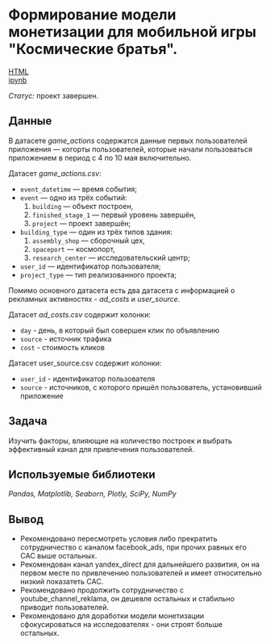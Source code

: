 # Формирование модели монетизации для мобильной игры "Космические братья".

[HTML](https://nbviewer.org/github/tatiana-ili/Portfolio/blob/main/gamedev2/final_gameV2.ipynb)\
[ipynb](https://github.com/tatiana-ili/Portfolio/blob/main/gamedev2/final_gameV2.ipynb)

*Статус:* проект завершен.

## Данные

В датасете *game_actions* содержатся данные первых пользователей приложения — когорты пользователей, которые начали пользоваться приложением в период с 4 по 10 мая включительно.

Датасет *game_actions.csv*:

- `event_datetime` — время события;
- `event` — одно из трёх событий:
    1. `building` — объект построен,
    2. `finished_stage_1` — первый уровень завершён,
    3. `project` — проект завершён;
- `building_type` — один из трёх типов здания:
    1. `assembly_shop` — сборочный цех,
    2. `spaceport` — космопорт,
    3. `research_center` — исследовательский центр;
- `user_id` — идентификатор пользователя;
- `project_type` — тип реализованного проекта;

Помимо основного датасета есть два датасета с информацией о рекламных активностях - *ad_costs* и *user_source*.

Датасет *ad_costs.csv* содержит колонки:

- `day` - день, в который был совершен клик по объявлению
- `source` - источник трафика
- `cost` - стоимость кликов

Датасет user_source.csv содержит колонки:

- `user_id` - идентификатор пользователя
- `source` - источников, с которого пришёл пользователь, установивший приложение

## Задача

Изучить факторы, влияющие на количество построек и выбрать эффективный канал для привлечения пользователей.

## Используемые библиотеки
*Pandas, Matplotlib, Seaborn, Plotly, SciPy, NumPy*

## Вывод

- Рекомендовано пересмотреть условия либо прекратить сотрудничество с каналом facebook_ads, при прочих равных его САС выше остальных.
- Рекомендован канал yandex_direct для дальнейшего развития, он на первом месте по привлечению пользователей и имеет относительно низкий показатеть САС.
- Рекомендовано продолжить сотрудничество с youtube_channel_reklama, он дешевле остальных и стабильно приводит пользователей.
- Рекомендовано для доработки модели монетизации сфокусироваться на исследователях - они строят больше остальных.
